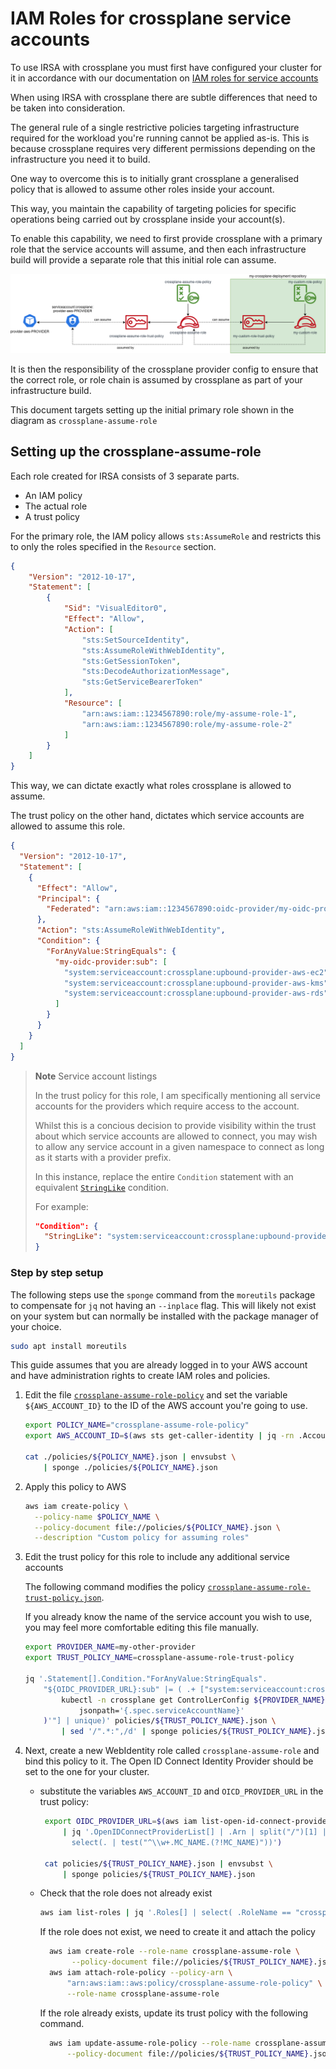 # IAM Roles for crossplane service accounts

To use IRSA with crossplane you must first have configured your cluster for it
in accordance with our documentation on [IAM roles for service accounts](https://docs.giantswarm.io/advanced/iam-roles-for-service-accounts/#using-iam-roles-for-service-accounts)

When using IRSA with crossplane there are subtle differences that need to be
taken into consideration.

The general rule of a single restrictive policies targeting infrastructure
required for the workload you're running cannot be applied as-is. This is
because crossplane requires very different permissions depending on the
infrastructure you need it to build.

One way to overcome this is to initially grant crossplane a generalised policy
that is allowed to assume other roles inside your account.

This way, you maintain the capability of targeting policies for specific
operations being carried out by crossplane inside your account(s).

To enable this capability, we need to first provide crossplane with a primary
role that the service accounts will assume, and then each infrastructure
build will provide a separate role that this initial role can assume.

![crossplane-irsa.png](./images/crossplane-irsa.png)

It is then the responsibility of the crossplane provider config to ensure that
the correct role, or role chain is assumed by crossplane as part of your
infrastructure build.

This document targets setting up the initial primary role shown in the diagram
as `crossplane-assume-role`

## Setting up the crossplane-assume-role

Each role created for IRSA consists of 3 separate parts.

- An IAM policy
- The actual role
- A trust policy

For the primary role, the IAM policy allows `sts:AssumeRole` and restricts this
to only the roles specified in the `Resource` section.

```json
{
    "Version": "2012-10-17",
    "Statement": [
        {
            "Sid": "VisualEditor0",
            "Effect": "Allow",
            "Action": [
                "sts:SetSourceIdentity",
                "sts:AssumeRoleWithWebIdentity",
                "sts:GetSessionToken",
                "sts:DecodeAuthorizationMessage",
                "sts:GetServiceBearerToken"
            ],
            "Resource": [
                "arn:aws:iam::1234567890:role/my-assume-role-1",
                "arn:aws:iam::1234567890:role/my-assume-role-2"
            ]
        }
    ]
}
```

This way, we can dictate exactly what roles crossplane is allowed to assume.

The trust policy on the other hand, dictates which service accounts are allowed
to assume this role.

```json
{
  "Version": "2012-10-17",
  "Statement": [
    {
      "Effect": "Allow",
      "Principal": {
        "Federated": "arn:aws:iam::1234567890:oidc-provider/my-oidc-provider"
      },
      "Action": "sts:AssumeRoleWithWebIdentity",
      "Condition": {
        "ForAnyValue:StringEquals": {
          "my-oidc-provider:sub": [
            "system:serviceaccount:crossplane:upbound-provider-aws-ec2",
            "system:serviceaccount:crossplane:upbound-provider-aws-kms",
            "system:serviceaccount:crossplane:upbound-provider-aws-rds"
          ]
        }
      }
    }
  ]
}
```

> **Note** Service account listings
>
> In the trust policy for this role, I am specifically mentioning all
> service accounts for the providers which require access to the account.
>
> Whilst this is a concious decision to provide visibility within the trust
> about which service accounts are allowed to connect, you may wish to
> allow any service account in a given namespace to connect as long as it
> starts with a provider prefix.
>
> In this instance, replace the entire `Condition` statement with an
> equivalent [`StringLike`](https://docs.aws.amazon.com/IAM/latest/UserGuide/reference_policies_elements_condition_operators.html#Conditions_String)
> condition.
>
> For example:
>
> ```json
> "Condition": {
>   "StringLike": "system:serviceaccount:crossplane:upbound-provider-aws-*"
> }
> ```

### Step by step setup

The following steps use the `sponge` command from the `moreutils` package
to compensate for `jq` not having an `--inplace` flag. This will likely not
exist on your system but can normally be installed with the package manager
of your choice.

```bash
sudo apt install moreutils
```

This guide assumes that you are already logged in to your AWS account and have
administration rights to create IAM roles and policies.

1. Edit the file [`crossplane-assume-role-policy`](./policies/crossplane-assume-role-policy.json)
   and set the variable `${AWS_ACCOUNT_ID}` to the ID of the AWS account you're
   going to use.

   ```bash
   export POLICY_NAME="crossplane-assume-role-policy"
   export AWS_ACCOUNT_ID=$(aws sts get-caller-identity | jq -rn .Account)

   cat ./policies/${POLICY_NAME}.json | envsubst \
       | sponge ./policies/${POLICY_NAME}.json
   ```

1. Apply this policy to AWS

   ```bash
   aws iam create-policy \
     --policy-name $POLICY_NAME \
     --policy-document file://policies/${POLICY_NAME}.json \
     --description "Custom policy for assuming roles"
   ```

1. Edit the trust policy for this role to include any additional service accounts

   The following command modifies the policy [`crossplane-assume-role-trust-policy.json`](./policies/crossplane-assume-role-trust-policy.json).

   If you already know the name of the service account you wish to use, you may
   feel more comfortable editing this file manually.

   ```bash
   export PROVIDER_NAME=my-other-provider
   export TRUST_POLICY_NAME=crossplane-assume-role-trust-policy

   jq '.Statement[].Condition."ForAnyValue:StringEquals".
       "${OIDC_PROVIDER_URL}:sub" |= ( .+ ["system:serviceaccount:crossplane:'$(
           kubectl -n crossplane get ControlLerConfig ${PROVIDER_NAME} -o \
               jsonpath='{.spec.serviceAccountName}'
       )'"] | unique)' policies/${TRUST_POLICY_NAME}.json \
           | sed '/".*:",/d' | sponge policies/${TRUST_POLICY_NAME}.json
   ```

1. Next, create a new WebIdentity role called `crossplane-assume-role` and bind
   this policy to it. The Open ID Connect Identity Provider should be set to the
   one for your cluster.

   - substitute the variables `AWS_ACCOUNT_ID` and `OICD_PROVIDER_URL` in the
     trust policy:

     ```bash
      export OIDC_PROVIDER_URL=$(aws iam list-open-id-connect-providers \
          | jq '.OpenIDConnectProviderList[] | .Arn | split("/")[1] |
            select(. | test("^\\w+.MC_NAME.(?!MC_NAME)"))')

      cat policies/${TRUST_POLICY_NAME}.json | envsubst \
          | sponge policies/${TRUST_POLICY_NAME}.json
     ```

   - Check that the role does not already exist

     ```bash
     aws iam list-roles | jq '.Roles[] | select( .RoleName == "crossplane-assume-role")'
     ```

     If the role does not exist, we need to create it and attach the policy

     ```bash
       aws iam create-role --role-name crossplane-assume-role \
            --policy-document file://policies/${TRUST_POLICY_NAME}.json
       aws iam attach-role-policy --policy-arn \
           "arn:aws:iam::aws:policy/crossplane-assume-role-policy" \
           --role-name crossplane-assume-role
     ```

     If the role already exists, update its trust policy with the following command.

     ```bash
       aws iam update-assume-role-policy --role-name crossplane-assume-role \
           --policy-document file://policies/${TRUST_POLICY_NAME}.json
     ```
